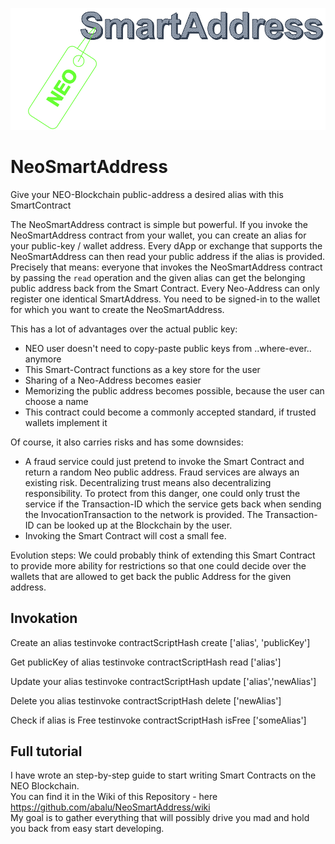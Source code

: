 ![smartAddressLogo](https://github.com/abalu/NeoSmartAddress/blob/master/img/smartAddress.PNG)

# NeoSmartAddress
Give your NEO-Blockchain public-address a desired alias with this SmartContract <br/>

The NeoSmartAddress contract is simple but powerful. If you invoke the NeoSmartAddress contract from your wallet, you can create an alias for your public-key / wallet address. Every dApp or exchange that supports the NeoSmartAddress can then read your public address if the alias is provided. Precisely that means: everyone that invokes the NeoSmartAddress contract by passing the `read` operation and the given alias can get the belonging public address back from the Smart Contract. Every Neo-Address can only register one identical SmartAddress. You need to be signed-in to the wallet for which you want to create the NeoSmartAddress.  

This has a lot of advantages over the actual public key: 
* NEO user doesn't need to copy-paste public keys from ..where-ever.. anymore
* This Smart-Contract functions as a key store for the user 
* Sharing of a Neo-Address becomes easier
* Memorizing the public address becomes possible, because the user can choose a name
* This contract could become a commonly accepted standard, if trusted wallets implement it 

Of course, it also carries risks and has some downsides:
* A fraud service could just pretend to invoke the Smart Contract and return a random Neo public address.
  Fraud services are always an existing risk. Decentralizing trust means also decentralizing responsibility. To protect from this danger, one could only trust the service if the Transaction-ID which the service gets back when sending the InvocationTransaction to the network is provided. The Transaction-ID can be looked up at the Blockchain by the user. 
* Invoking the Smart Contract will cost a small fee.   

Evolution steps:
We could probably think of extending this Smart Contract to provide more ability for restrictions so that one could decide over the wallets that are allowed to get back the public Address for the given address.   

## Invokation

Create an alias
testinvoke contractScriptHash create ['alias', 'publicKey']

Get publicKey of alias
testinvoke contractScriptHash read ['alias']

Update your alias
testinvoke contractScriptHash update ['alias','newAlias']

Delete you alias
testinvoke contractScriptHash delete ['newAlias']

Check if alias is Free
testinvoke contractScriptHash isFree ['someAlias']


## Full tutorial

I have wrote an step-by-step guide to start writing Smart Contracts on the NEO Blockchain. <br/>
You can find it in the Wiki of this Repository - here https://github.com/abalu/NeoSmartAddress/wiki <br/>
My goal is to gather everything that will possibly drive you mad and hold you back from easy start developing.<br/>


